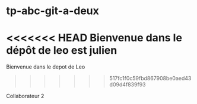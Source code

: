 # tp-abc-git-a-deux

<<<<<<< HEAD
Bienvenue dans le dépôt de leo est julien
=======
Bienvenue dans le depot de Leo
>>>>>>> 517fc1f0c59fbd867908be0aed43d09d4f839f93

Collaborateur 2